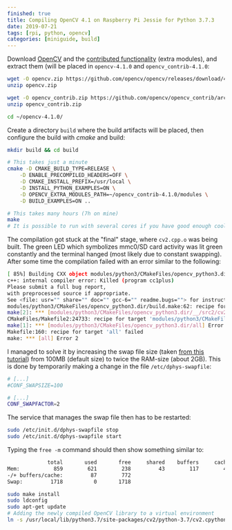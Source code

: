 ```yaml
---
finished: true
title: Compiling OpenCV 4.1 on Raspberry Pi Jessie for Python 3.7.3
date: 2019-07-21
tags: [rpi, python, opencv]
categories: [miniguide, build]
---
```


Download [OpenCV](https://github.com/opencv/opencv/releases) and the [contributed functionality](https://github.com/opencv/opencv_contrib/releases) (extra modules), and extract them (will be placed in `opencv-4.1.0` and `opencv_contrib-4.1.0`:
```bash
wget -O opencv.zip https://github.com/opencv/opencv/releases/download/4.1.0/opencv-4.1.0-docs.zip
unzip opencv.zip

wget -O opencv_contrib.zip https://github.com/opencv/opencv_contrib/archive/4.1.0.zip
unzip opencv_contrib.zip

cd ~/opencv-4.1.0/
```

Create a directory `build` where the build artifacts will be placed, then configure the build with *cmake* and build:

```bash
mkdir build && cd build

# This takes just a minute
cmake -D CMAKE_BUILD_TYPE=RELEASE \
    -D ENABLE_PRECOMPILED_HEADERS=OFF \
    -D CMAKE_INSTALL_PREFIX=/usr/local \
    -D INSTALL_PYTHON_EXAMPLES=ON \
    -D OPENCV_EXTRA_MODULES_PATH=~/opencv_contrib-4.1.0/modules \
    -D BUILD_EXAMPLES=ON ..

# This takes many hours (7h on mine)
make
# It is possible to run with several cores if you have good enough cooling
```

The compilation got stuck at the "final" stage, where `cv2.cpp.o` was being built. The green LED which symbolizes mmc0/SD card activity was lit green constantly and the terminal hanged (most likely due to constant swapping). After some time the compilation failed with an error similar to the following:

```bash
[ 85%] Building CXX object modules/python3/CMakeFiles/opencv_python3.dir/__/src2/cv2.cpp.o
c++: internal compiler error: Killed (program cc1plus)
Please submit a full bug report,
with preprocessed source if appropriate.
See <file: usr="" share="" doc="" gcc-6="" readme.bugs=""> for instructions.
modules/python3/CMakeFiles/opencv_python3.dir/build.make:62: recipe for target 'modules/python3/CMakeFiles/opencv_python3.dir/__/src2/cv2.cpp.o' failed
make[2]: *** [modules/python3/CMakeFiles/opencv_python3.dir/__/src2/cv2.cpp.o] Error 4
CMakeFiles/Makefile2:24733: recipe for target 'modules/python3/CMakeFiles/opencv_python3.dir/all' failed
make[1]: *** [modules/python3/CMakeFiles/opencv_python3.dir/all] Error 2
Makefile:160: recipe for target 'all' failed
make: *** [all] Error 2
```

I managed to solve it by increasing the swap file size (taken [from this tutorial](https://www.alatortsev.com/2018/11/21/installing-opencv-4-0-on-raspberry-pi-3-b/)) from 100MB (default size) to twice the RAM-size (about 2GB). This is done by temporarily making a change in the file `/etc/dphys-swapfile`:

```bash
# [...]
#CONF_SWAPSIZE=100

# [...]
CONF_SWAPFACTOR=2
```

The service that manages the swap file then has to be restarted:

```bash
sudo /etc/init.d/dphys-swapfile stop
sudo /etc/init.d/dphys-swapfile start
```

Typing the `free -m` command should then show something similar to:

```bash
             total       used       free     shared    buffers     cached
Mem:           859        621        238         43        117        416
-/+ buffers/cache:         87        772
Swap:         1718          0       1718

```

```bash
sudo make install
sudo ldconfig
sudo apt-get update
# Adding the newly compiled OpenCV library to a virtual environment
ln -s /usr/local/lib/python3.7/site-packages/cv2/python-3.7/cv2.cpython-37m-arm-linux-gnueabihf.so ~/venv/lib/python3.7/site-packages/cv2.so
```
